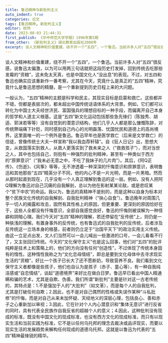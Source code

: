 ```yaml
---
title: 鲁迅精神与新批判主义
auto_indent: true
categories: 论文
tags: [鲁迅精神, 新批判主义]
editor: 皎然
date: 2023-08-03 21:44:31
first_publish: 《华中师范大学学报》1996年第5期
from_other: 《新批判主义》湖北教育出版社2000年
excerpt: 谈人文精神和价值重建，绕不开一个“五四”，一个鲁迅。当前许多人对“五四”很反感，说鲁迅太偏激，以为可以用两三句话就把这段历史打发掉，回到传统去吃那些发霉的“资粮”，这未免太天真，也是中国文化人“没出息”的表现。不过，对五四和鲁迅也确实应该重新作一番考察，尤其在今天，究竟什么是真正的“五四”精神，究竟什么是鲁迅思想的精髓，是一个重新提到历史日程上来的大问题。
---
```

谈人文精神和价值重建，绕不开一个“五四”，一个鲁迅。当前许多人对“五四”很反感，说鲁迅太偏激，以为可以用两三句话就把这段历史打发掉，回到传统去吃那些发霉的“资粮”，这未免太天真，也是中国文化人“没出息”的表现。不过，对五四和鲁迅也确实应该重新作一番考察，尤其在今天，究竟什么是真正的“五四”精神，究竟什么是鲁迅思想的精髓，是一个重新提到历史日程上来的大问题。

一般认为，“五四”精神的主题是科学和民主，其现实目标是启蒙和救亡。这些都并不错，但都是表层次的，都未超出中国传统话语体系的大背景。例如，它们都可以转化为中国士大夫经世济民、富国强兵的理想目标的一种手段，而偏离开自己本身的哲学和人道主义根基。这是“五四”新文化运动包括那些急先锋们（陈独秀、胡适、郭沫若等等）没有自觉到的潜意识结构，他们几乎人人都是那么慷慨陈辞，对传统弊端痛下针贬，同时感到自己内心的光明磊落、忧国忧民和道德上的高尚境界。这里面唯一的一个例外是鲁迅。鲁迅早年也是医学救亡（后来是文学救亡）的信徒，曾像传统士大夫一样宣称“我以我血荐轩辕”。自《狂人日记》出，思想大变，从救国落实到救人，从救人更落实到了救未来之人（“救救孩子”），而对当世之人，其中也包括自己，则抱有一种强烈的批判精神，甚至有一种类似于西方的“原罪意识”（“我未必无意之中，不吃了我妹子的几片肉”）。其后，《阿Q正传》、《伤逝》、《风筝》等等，无不渗透着一种深深的忏悔意识和原罪意识，表明鲁迅和其他那些“五四”精英分子不同，他的内心不是一片光明，而是一片黑暗。然而从那时起直到现在，几乎没有一个人真正理解到鲁迅的这一层。例如，没有人把阿Q理解为鲁迅对自己沉痛的自我解剖，总以为他在影射某某论敌，或是悲叹某个“贫下中农”的命运。我以为，鲁迅的真精神不是别的，而是这种以自身为标本对整个民族文化传统的自我解剖、自我批判精神（“抉心自食”）。鲁迅晚年对周围几乎一切人的揭露和攻击，固然有其性格上的原因，但更重要、更深刻的原因恰好在于，这些人全都没有忏悔意识，全部自我感觉良好，鲁迅的忏悔则被误解为一种怪癖和阴暗心理。我们今天对“五四”精神的理解，若还停留在“反传统”上，则仍是一种肤浅的理解。有置身事外的反传统，也有鲁迅式的自我批判的反传统，后者涉及反传统这一立场本身的根基，前者则仍立足于“治国平天下”的政治实用主义传统。由这一立足点出发，文人们当然可以一会儿喊出一些激进的口号，一会儿看看不行了，又主张回归传统。今天的“文化保守主义”也是这么回事，他们对“五四”的批评纯粹是技术上和策略上的，他们的方向没有任何“创造性”，不过体现了传统本身固有的惰性。这种惰性我称之为“文化恋母情结”，即总是要到文化母体中去寻求现实生活的“资粮”，好比一个孩子已长大了还不愿断奶，导致营养不良。我们看到文化保守主义者都像是些孩子，他们也自认为是孩子（赤子、童心等），有一种自我纯洁感或“自恋情结”，谈起“道德境界”来好比在做白日梦。鲁迅早已看出中国人精通瞒和骗的艺术，尤其是自欺、伪善。我们所谓“新批判”主要是针对这一古老传统的，其特点是：1.不是强加于人的“大批判”（如文革），而是每个人的自我批判，尤其是打破任何自欺；2.因此，也不是对自己偶然的性格或失误作某种“斗私批修”的忏悔，而是对自己从来未加怀疑、天经地义的深层心理，包括良心、善和赤子之心重新加以审视；3.因此，它在针对个人内心潜意识和“集体无意识”进行反省的同时，具有代表全民族作自我反省的超越个人的意义；4.因此，这种批判没有现成的标准，既没有中国文化的现成标准，也没有西方文化的现成标准，而只有以现实生活和当前实践为标准，它不是以任何乌托邦的理念去裁决或品评现实，而要以现实生活的发展趋势来解构任何现成的道德乌托邦。这就是以鲁迅为代表的“五四”精神最锋锐的精华。
